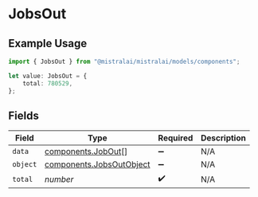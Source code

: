 # JobsOut

## Example Usage

```typescript
import { JobsOut } from "@mistralai/mistralai/models/components";

let value: JobsOut = {
    total: 780529,
};
```

## Fields

| Field                                                                | Type                                                                 | Required                                                             | Description                                                          |
| -------------------------------------------------------------------- | -------------------------------------------------------------------- | -------------------------------------------------------------------- | -------------------------------------------------------------------- |
| `data`                                                               | [components.JobOut](../../models/components/jobout.md)[]             | :heavy_minus_sign:                                                   | N/A                                                                  |
| `object`                                                             | [components.JobsOutObject](../../models/components/jobsoutobject.md) | :heavy_minus_sign:                                                   | N/A                                                                  |
| `total`                                                              | *number*                                                             | :heavy_check_mark:                                                   | N/A                                                                  |